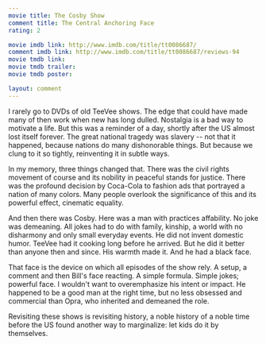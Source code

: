```yaml
---
movie title: The Cosby Show
comment title: The Central Anchoring Face
rating: 2

movie imdb link: http://www.imdb.com/title/tt0086687/
comment imdb link: http://www.imdb.com/title/tt0086687/reviews-94
movie tmdb link: 
movie tmdb trailer: 
movie tmdb poster: 

layout: comment
---
```


I rarely go to DVDs of old TeeVee shows. The edge that could have made many of then work when new has long dulled. Nostalgia is a bad way to motivate a life. But this was a reminder of a day, shortly after the US almost lost itself forever. The great national tragedy was slavery -- not that it happened, because nations do many dishonorable things. But because we clung to it so tightly, reinventing it in subtle ways.

In my memory, three things changed that. There was the civil rights movement of course and its nobility in peaceful stands for justice. There was the profound decision by Coca-Cola to fashion ads that portrayed a nation of many colors. Many people overlook the significance of this and its powerful effect, cinematic equality.

And then there was Cosby. Here was a man with practices affability. No joke was demeaning. All jokes had to do with family, kinship, a world with no disharmony and only small everyday events. He did not invent domestic humor. TeeVee had it cooking long before he arrived. But he did it better than anyone then and since. His warmth made it. And he had a black face.

That face is the device on which all episodes of the show rely. A setup, a comment and then Bill's face reacting. A simple formula. Simple jokes; powerful face. I wouldn't want to overemphasize his intent or impact. He happened to be a good man at the right time, but no less obsessed and commercial than Opra, who inherited and demeaned the role.

Revisiting these shows is revisiting history, a noble history of a noble time before the US found another way to marginalize: let kids do it by themselves.